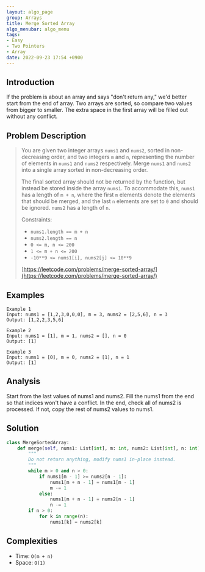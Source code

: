 ```yaml
---
layout: algo_page
group: Arrays
title: Merge Sorted Array
algo_menubar: algo_menu
tags:
- Easy
- Two Pointers
- Array
date: 2022-09-23 17:54 +0900
---
```

## Introduction
If the problem is about an array and says "don't return any," we'd better start from the end of array.
Two arrays are sorted, so compare two values from bigger to smaller.
The extra space in the first array will be filled out without any conflict.

## Problem Description
> You are given two integer arrays `nums1` and `nums2`, sorted in non-decreasing order, and two integers `m` and `n`,
> representing the number of elements in `nums1` and `nums2` respectively.
> Merge `nums1` and `nums2` into a single array sorted in non-decreasing order.
>
> The final sorted array should not be returned by the function, but instead be stored inside the array `nums1`.
> To accommodate this, `nums1` has a length of `m + n`, where the first `m` elements denote the elements
> that should be merged, and the last `n` elements are set to `0` and should be ignored. `nums2` has a length of `n`.
>
> Constraints:
> - `nums1.length == m + n`
> - `nums2.length == n`
> - `0 <= m, n <= 200`
> - `1 <= m + n <= 200`
> - `-10**9 <= nums1[i], nums2[j] <= 10**9`
>
> [https://leetcode.com/problems/merge-sorted-array/](https://leetcode.com/problems/merge-sorted-array/)

## Examples
```
Example 1
Input: nums1 = [1,2,3,0,0,0], m = 3, nums2 = [2,5,6], n = 3
Output: [1,2,2,3,5,6]
```

```
Example 2
Input: nums1 = [1], m = 1, nums2 = [], n = 0
Output: [1]
```

```
Example 3
Input: nums1 = [0], m = 0, nums2 = [1], n = 1
Output: [1]
```

## Analysis
Start from the last values of nums1 and nums2.
Fill the nums1 from the end so that indices won't have a conflict.
In the end, check all of nums2 is processed.
If not, copy the rest of nums2 values to nums1.

## Solution
```python
class MergeSortedArray:
    def merge(self, nums1: List[int], m: int, nums2: List[int], n: int) -> None:
        """
        Do not return anything, modify nums1 in-place instead.
        """
        while m > 0 and n > 0:
            if nums1[m - 1] >= nums2[n - 1]:
                nums1[m + n - 1] = nums1[m - 1]
                m -= 1
            else:
                nums1[m + n - 1] = nums2[n - 1]
                n -= 1
        if n > 0:
            for k in range(n):
                nums1[k] = nums2[k]
```

## Complexities
- Time: `O(m + n)`
- Space: `O(1)`

